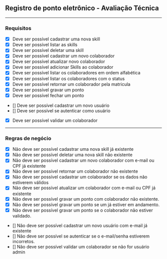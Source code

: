 ## Registro de ponto eletrônico - Avaliação Técnica

---

### Requisitos

- [x] Deve ser possível cadastrar uma nova skill
- [x] Deve ser possível listar as skills
- [x] Deve ser possível deletar uma skill
- [X] Deve ser possível cadastrar um novo colaborador
- [X] Deve ser possível atualizar novo colaborador
- [X] Deve ser possível adicionar Skills ao colaborador
- [X] Deve ser possível listar os colaboradores em ordem alfabética
- [X] Deve ser possível listar os colaboradores com o status
- [X] Deve ser possível retornar um colaborador pela matricula
- [X] Deve ser possível gravar um ponto
- [X] Deve ser possível fechar um ponto
- [] Deve ser possível cadastrar um novo usuário
- [] Deve ser possível se autenticar como usuário
- [x] Deve ser possível validar um colaborador

---

### Regras de negócio

- [x] Não deve ser possível cadastrar uma nova skill já existente
- [x] Não deve ser possível deletar uma nova skill não existente
- [X] Não deve ser possível cadastrar um novo colaborador com e-mail ou CPF já existente
- [X] Não deve ser possível retornar um colaborador não existente
- [x] Não deve ser possível cadastrar um colaborador se os dados não estiverem válidos
- [X] Não deve ser possível atualizar um colaborador com e-mail ou CPF já existente
- [X] Não deve ser possível gravar um ponto com colaborador não existente.
- [X] Não deve ser possível gravar um ponto se um já estiver em andamento.
- [X] Não deve ser possível gravar um ponto se o colaborador não estiver validado.
- [] Não deve ser possível cadastrar um novo usuário com e-mail já existente
- [] Não deve ser possível se autenticar se o e-mail/senha estiverem incorretos.
- [] Não deve ser possível validar um colaborador se não for usuário admin

